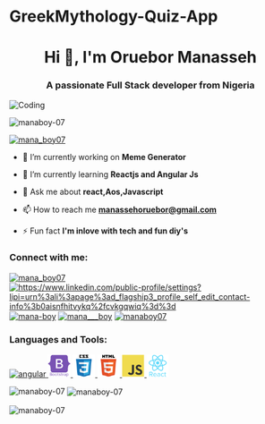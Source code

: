 # GreekMythology-Quiz-App
<h1 align="center">Hi 👋, I'm Oruebor Manasseh</h1>
<h3 align="center">A passionate Full Stack developer from Nigeria</h3>
<img src ="https://c.tenor.com/qJ5evVs-_uUAAAAC/coding.gif" width="500" alt="Coding"/>

<p align="left"> <img src="https://komarev.com/ghpvc/?username=manaboy-07&label=Profile%20views&color=0e75b6&style=flat" alt="manaboy-07" /> </p>

<p align="left"> <a href="https://twitter.com/mana_boy07" target="blank"><img src="https://img.shields.io/twitter/follow/mana_boy07?logo=twitter&style=for-the-badge" alt="mana_boy07" /></a> </p>

- 🔭 I’m currently working on **Meme Generator**

- 🌱 I’m currently learning **Reactjs and Angular Js**

- 💬 Ask me about **react,Aos,Javascript**

- 📫 How to reach me **manassehoruebor@gmail.com**

- ⚡ Fun fact **I'm inlove with tech and fun diy's**

<h3 align="left">Connect with me:</h3>
<p align="left">
<a href="https://twitter.com/mana_boy07" target="blank"><img align="center" src="https://raw.githubusercontent.com/rahuldkjain/github-profile-readme-generator/master/src/images/icons/Social/twitter.svg" alt="mana_boy07" height="30" width="40" /></a>
<a href="https://linkedin.com/in/https://www.linkedin.com/public-profile/settings?lipi=urn%3ali%3apage%3ad_flagship3_profile_self_edit_contact-info%3b0aisnfhitvykq%2fcvkgqwiq%3d%3d" target="blank"><img align="center" src="https://raw.githubusercontent.com/rahuldkjain/github-profile-readme-generator/master/src/images/icons/Social/linked-in-alt.svg" alt="https://www.linkedin.com/public-profile/settings?lipi=urn%3ali%3apage%3ad_flagship3_profile_self_edit_contact-info%3b0aisnfhitvykq%2fcvkgqwiq%3d%3d" height="30" width="40" /></a>
<a href="https://stackoverflow.com/users/mana-boy" target="blank"><img align="center" src="https://raw.githubusercontent.com/rahuldkjain/github-profile-readme-generator/master/src/images/icons/Social/stack-overflow.svg" alt="mana-boy" height="30" width="40" /></a>
<a href="https://instagram.com/mana___boy" target="blank"><img align="center" src="https://raw.githubusercontent.com/rahuldkjain/github-profile-readme-generator/master/src/images/icons/Social/instagram.svg" alt="mana___boy" height="30" width="40" /></a>
<a href="https://dribbble.com/manaboy07" target="blank"><img align="center" src="https://raw.githubusercontent.com/rahuldkjain/github-profile-readme-generator/master/src/images/icons/Social/dribbble.svg" alt="manaboy07" height="30" width="40" /></a>
</p>

<h3 align="left">Languages and Tools:</h3>
<p align="left"> <a href="https://angular.io" target="_blank" rel="noreferrer"> <img src="https://angular.io/assets/images/logos/angular/angular.svg" alt="angular" width="40" height="40"/> </a> <a href="https://getbootstrap.com" target="_blank" rel="noreferrer"> <img src="https://raw.githubusercontent.com/devicons/devicon/master/icons/bootstrap/bootstrap-plain-wordmark.svg" alt="bootstrap" width="40" height="40"/> </a> <a href="https://www.w3schools.com/css/" target="_blank" rel="noreferrer"> <img src="https://raw.githubusercontent.com/devicons/devicon/master/icons/css3/css3-original-wordmark.svg" alt="css3" width="40" height="40"/> </a> <a href="https://www.w3.org/html/" target="_blank" rel="noreferrer"> <img src="https://raw.githubusercontent.com/devicons/devicon/master/icons/html5/html5-original-wordmark.svg" alt="html5" width="40" height="40"/> </a> <a href="https://developer.mozilla.org/en-US/docs/Web/JavaScript" target="_blank" rel="noreferrer"> <img src="https://raw.githubusercontent.com/devicons/devicon/master/icons/javascript/javascript-original.svg" alt="javascript" width="40" height="40"/> </a> <a href="https://reactjs.org/" target="_blank" rel="noreferrer"> <img src="https://raw.githubusercontent.com/devicons/devicon/master/icons/react/react-original-wordmark.svg" alt="react" width="40" height="40"/> </a> </p>

<p><img align="left" src="https://github-readme-stats.vercel.app/api/top-langs?username=manaboy-07&show_icons=true&locale=en&layout=compact" alt="manaboy-07" /></p>

<p>&nbsp;<img align="center" src="https://github-readme-stats.vercel.app/api?username=manaboy-07&show_icons=true&locale=en" alt="manaboy-07" /></p>

<p><img align="center" src="https://github-readme-streak-stats.herokuapp.com/?user=manaboy-07&" alt="manaboy-07" /></p>

